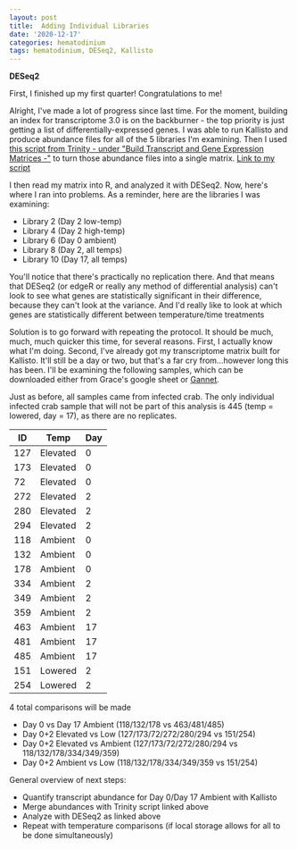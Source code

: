 ```yaml
---
layout: post
title:  Adding Individual Libraries
date: '2020-12-17'
categories: hematodinium
tags: hematodinium, DESeq2, Kallisto
---
```


**DESeq2**

First, I finished up my first quarter! Congratulations to me! 

Alright, I've made a lot of progress since last time. For the moment, building an index for transcriptome 3.0 is on the backburner - the top priority is just getting a list of differentially-expressed genes. I was able to run Kallisto and produce abundance files for all of the 5 libraries I'm examining. Then I used [this script from Trinity - under "Build Transcript and Gene Expression Matrices -"](https://github.com/trinityrnaseq/trinityrnaseq/wiki/Trinity-Transcript-Quantification) to turn those abundance files into a single matrix. [Link to my script](https://github.com/afcoyle/hemat_bairdi_transcriptome/blob/main/scripts/1_1_download_libraries_run_kallisto.ipynb)

I then read my matrix into R, and analyzed it with DESeq2. Now, here's where I ran into problems. As a reminder, here are the libraries I was examining: 
- Library 2 (Day 2 low-temp)
- Library 4 (Day 2 high-temp)
- Library 6 (Day 0 ambient)
- Library 8 (Day 2, all temps)
- Library 10 (Day 17, all temps)

You'll notice that there's practically no replication there. And that means that DESeq2 (or edgeR or really any method of differential analysis) can't look to see what genes are statistically significant in their difference, because they can't look at the variance. And I'd really like to look at which genes are statistically different between temperature/time treatments

Solution is to go forward with repeating the protocol. It should be much, much, much quicker this time, for several reasons. First, I actually know what I'm doing. Second, I've already got my transcriptome matrix built for Kallisto. It'll still be a day or two, but that's a far cry from...however long this has been. I'll be examining the following samples, which can be downloaded either from Grace's google sheet or [Gannet](https://gannet.fish.washington.edu/Atumefaciens/20200318_cbai_RNAseq_fastp_trimming).

Just as before, all samples came from infected crab. The only individual infected crab sample that will not be part of this analysis is 445 (temp = lowered, day = 17), as there are no replicates.

| ID  | Temp  | Day  |
|---|---|---|
| 127 | Elevated  | 0  |
| 173 | Elevated  | 0  |
| 72  | Elevated  | 0  |
| 272 | Elevated  | 2  |
| 280 | Elevated  | 2  |
| 294 | Elevated  | 2  |
| 118 | Ambient   | 0  |
| 132 | Ambient   | 0  |
| 178 | Ambient   | 0  |
| 334 | Ambient   | 2  |
| 349 | Ambient   | 2  |
| 359 | Ambient   | 2  |
| 463 | Ambient   | 17 |
| 481 | Ambient   | 17 |
| 485 | Ambient   | 17 |
| 151 | Lowered   | 2  |
| 254 | Lowered   | 2  |

4 total comparisons will be made 
- Day 0 vs Day 17 Ambient (118/132/178 vs 463/481/485)
- Day 0+2 Elevated vs Low (127/173/72/272/280/294 vs 151/254)
- Day 0+2 Elevated vs Ambient (127/173/72/272/280/294 vs 118/132/178/334/349/359)
- Day 0+2 Ambient vs Low (118/132/178/334/349/359 vs 151/254)

General overview of next steps:
- Quantify transcript abundance for Day 0/Day 17 Ambient with Kallisto
- Merge abundances with Trinity script linked above
- Analyze with DESeq2 as linked above
- Repeat with temperature comparisons (if local storage allows for all to be done simultaneously)





